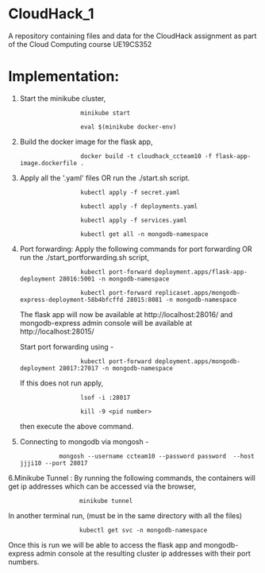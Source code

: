 # CloudHack_1
A repository containing files and data for the CloudHack assignment as part of the Cloud Computing course UE19CS352

# Implementation:

1. Start the minikube cluster,

                        minikube start
      
                        eval $(minikube docker-env)
      
2. Build the docker image for the flask app,

                        docker build -t cloudhack_ccteam10 -f flask-app-image.dockerfile .


3. Apply all the '.yaml' files OR run the ./start.sh script.

                        kubectl apply -f secret.yaml
                        
                        kubectl apply -f deployments.yaml
      
                        kubectl apply -f services.yaml
      
                        kubectl get all -n mongodb-namespace
      
4. Port forwarding:
      Apply the following commands for port forwarding OR run the ./start_portforwarding.sh script,
      
                        kubectl port-forward deployment.apps/flask-app-deployment 28016:5001 -n mongodb-namespace
                  
                        kubectl port-forward replicaset.apps/mongodb-express-deployment-58b4bfcffd 28015:8081 -n mongodb-namespace

      The flask app will now be available at http://localhost:28016/ and mongodb-express admin console will be available at http://localhost:28015/

      Start port forwarding using -
      
                        kubectl port-forward deployment.apps/mongodb-deployment 28017:27017 -n mongodb-namespace
                  
      If this does not run apply,
      
                        lsof -i :28017
                  
                        kill -9 <pid number>
                  
      then execute the above command.
      
5. Connecting to mongodb via mongosh -

                  mongosh --username ccteam10 --password password  --host jjji10 --port 28017
  
6.Minikube Tunnel :
      By running the following commands, the containers will get ip addresses which can be accessed via the browser,
      
                        minikube tunnel
                        
  In another terminal run, (must be in the same directory with all the files)
      
                        kubectl get svc -n mongodb-namespace
  
 Once this is run we will be able to access the flask app and mongodb-express admin console at the resulting cluster ip addresses with their port numbers.
  

